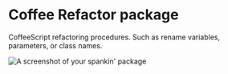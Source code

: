 # Coffee Refactor package

CoffeeScript refactoring procedures.
Such as rename variables, parameters, or class names.

![A screenshot of your spankin' package](https://f.cloud.github.com/assets/69169/2290250/c35d867a-a017-11e3-86be-cd7c5bf3ff9b.gif)
